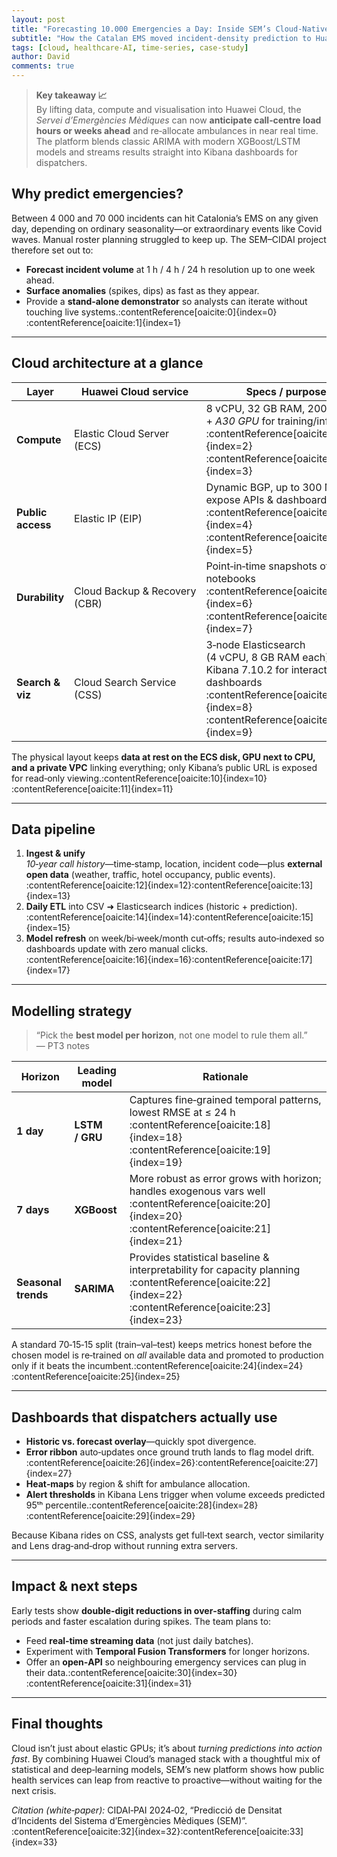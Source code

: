 ```yaml
---
layout: post
title: "Forecasting 10.000 Emergencies a Day: Inside SEM’s Cloud‑Native AI Platform"
subtitle: "How the Catalan EMS moved incident‑density prediction to Huawei Cloud and Kibana"
tags: [cloud, healthcare‑AI, time‑series, case‑study]
author: David
comments: true
---
```


> **Key takeaway 📈**   
> By lifting data, compute and visualisation into Huawei Cloud, the *Servei d’Emergències Mèdiques* can now **anticipate call‑centre load hours or weeks ahead** and re‑allocate ambulances in near real time. The platform blends classic ARIMA with modern XGBoost/LSTM models and streams results straight into Kibana dashboards for dispatchers.

## Why predict emergencies?

Between 4 000 and 70 000 incidents can hit Catalonia’s EMS on any given day, depending on ordinary seasonality—or extraordinary events like Covid waves. Manual roster planning struggled to keep up. The SEM–CIDAI project therefore set out to:

* **Forecast incident volume** at 1 h / 4 h / 24 h resolution up to one week ahead.  
* **Surface anomalies** (spikes, dips) as fast as they appear.  
* Provide a **stand‑alone demonstrator** so analysts can iterate without touching live systems.&#8203;:contentReference[oaicite:0]{index=0}&#8203;:contentReference[oaicite:1]{index=1}

---

## Cloud architecture at a glance

| Layer | Huawei Cloud service | Specs / purpose |
|-------|----------------------|-----------------|
| **Compute** | Elastic Cloud Server (ECS) | 8 vCPU, 32 GB RAM, 200 GB SSD + *A30 GPU* for training/inference&#8203;:contentReference[oaicite:2]{index=2}&#8203;:contentReference[oaicite:3]{index=3} |
| **Public access** | Elastic IP (EIP) | Dynamic BGP, up to 300 Mb/s to expose APIs & dashboards&#8203;:contentReference[oaicite:4]{index=4}&#8203;:contentReference[oaicite:5]{index=5} |
| **Durability** | Cloud Backup & Recovery (CBR) | Point‑in‑time snapshots of data & notebooks&#8203;:contentReference[oaicite:6]{index=6}&#8203;:contentReference[oaicite:7]{index=7} |
| **Search & viz** | Cloud Search Service (CSS) | 3‑node Elasticsearch (4 vCPU, 8 GB RAM each) + Kibana 7.10.2 for interactive dashboards&#8203;:contentReference[oaicite:8]{index=8}&#8203;:contentReference[oaicite:9]{index=9} |

The physical layout keeps **data at rest on the ECS disk, GPU next to CPU, and a private VPC** linking everything; only Kibana’s public URL is exposed for read‑only viewing.&#8203;:contentReference[oaicite:10]{index=10}&#8203;:contentReference[oaicite:11]{index=11}

---

## Data pipeline

1. **Ingest & unify**  
   *10‑year call history*—time‑stamp, location, incident code—plus **external open data** (weather, traffic, hotel occupancy, public events).&#8203;:contentReference[oaicite:12]{index=12}&#8203;:contentReference[oaicite:13]{index=13}  
2. **Daily ETL** into CSV ➜ Elasticsearch indices (historic + prediction).&#8203;:contentReference[oaicite:14]{index=14}&#8203;:contentReference[oaicite:15]{index=15}  
3. **Model refresh** on week/bi‑week/month cut‑offs; results auto‑indexed so dashboards update with zero manual clicks.&#8203;:contentReference[oaicite:16]{index=16}&#8203;:contentReference[oaicite:17]{index=17}  

---

## Modelling strategy

> “Pick the **best model per horizon**, not one model to rule them all.” — PT3 notes

| Horizon | Leading model | Rationale |
|---------|---------------|-----------|
| **1 day** | **LSTM / GRU** | Captures fine‑grained temporal patterns, lowest RMSE at ≤ 24 h&#8203;:contentReference[oaicite:18]{index=18}&#8203;:contentReference[oaicite:19]{index=19} |
| **7 days** | **XGBoost** | More robust as error grows with horizon; handles exogenous vars well&#8203;:contentReference[oaicite:20]{index=20}&#8203;:contentReference[oaicite:21]{index=21} |
| **Seasonal trends** | **SARIMA** | Provides statistical baseline & interpretability for capacity planning&#8203;:contentReference[oaicite:22]{index=22}&#8203;:contentReference[oaicite:23]{index=23} |

A standard 70‑15‑15 split (train–val–test) keeps metrics honest before the chosen model is re‑trained on *all* available data and promoted to production only if it beats the incumbent.&#8203;:contentReference[oaicite:24]{index=24}&#8203;:contentReference[oaicite:25]{index=25}

---

## Dashboards that dispatchers actually use

* **Historic vs. forecast overlay**—quickly spot divergence.  
* **Error ribbon** auto‑updates once ground truth lands to flag model drift.&#8203;:contentReference[oaicite:26]{index=26}&#8203;:contentReference[oaicite:27]{index=27}  
* **Heat‑maps** by region & shift for ambulance allocation.  
* **Alert thresholds** in Kibana Lens trigger when volume exceeds predicted 95ᵗʰ percentile.&#8203;:contentReference[oaicite:28]{index=28}&#8203;:contentReference[oaicite:29]{index=29}  

Because Kibana rides on CSS, analysts get full‑text search, vector similarity and Lens drag‑and‑drop without running extra servers.  

---

## Impact & next steps

Early tests show **double‑digit reductions in over‑staffing** during calm periods and faster escalation during spikes. The team plans to:

* Feed **real‑time streaming data** (not just daily batches).  
* Experiment with **Temporal Fusion Transformers** for longer horizons.  
* Offer an **open‑API** so neighbouring emergency services can plug in their data.&#8203;:contentReference[oaicite:30]{index=30}&#8203;:contentReference[oaicite:31]{index=31}  

---

## Final thoughts

Cloud isn’t just about elastic GPUs; it’s about *turning predictions into action fast*. By combining Huawei Cloud’s managed stack with a thoughtful mix of statistical and deep‑learning models, SEM’s new platform shows how public health services can leap from reactive to proactive—without waiting for the next crisis.

*Citation (white‑paper):* CIDAI‑PAI 2024‑02, “Predicció de Densitat d’Incidents del Sistema d’Emergències Mèdiques (SEM)”.&#8203;:contentReference[oaicite:32]{index=32}&#8203;:contentReference[oaicite:33]{index=33}
